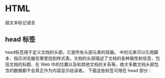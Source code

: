 # HTML

超文本标记语言

## head 标签

head标签用于定义文档的头部，它是所有头部元素的容器。<head> 中的元素可以引用脚本、指示浏览器在哪里找到样式表。文档的头部描述了文档的各种属性和信息，包括文档的标题、在 Web 中的位置以及和其他文档的关系等。绝大多数文档头部包含的数据都不会真正作为内容显示给读者。
下面这些标签可用在 head 部分：<title>、<meta>、<link>、<style>、 <script>、 <base>。

```html
<html>
	<head>
		<!--
			页面注释
			可以放入<title>、<meta>、<style>、<script>、<base>
		-->
		<!--页面标题-->
		<title>百度一下，你就知道</title>
		<!--设置页面的编码，防止乱码现象
				利用meta标签
				charset="UTF-8"
		-->
		<meta charset="utf-8">
		<!--页面刷新效果-->
		<!--<meta http-equiv="refresh" content="3;http://www.baidu.com"  />-->
		<!--页面作者-->
		<meta name = "author" content="chs;1374347231@qq.com"  />
		<!--页面描述-->
		<meta name ="description" content="陈慧珊简介" />
		<!--link 标签引入外部资源-->
		<link rel = "shortcut icon" href="https://www.baidu.com/favicon.ico" type="image/x-icon" />
		
	</head>
	<body>
	<!--
	body标签中：放入页面展示的内容	
	-->
		hello 这里是第一个html！！！
	</body>
</html><html>
	<head>
		<!--
			页面注释
			可以放入<title>、<meta>、<style>、<script>、<base>
		-->
		<!--页面标题-->
		<title>百度一下，你就知道</title>
		<!--设置页面的编码，防止乱码现象
				利用meta标签
				charset="UTF-8"
		-->
		<meta charset="utf-8">
		<!--页面刷新效果-->
		<!--<meta http-equiv="refresh" content="3;http://www.baidu.com"  />-->
		<!--页面作者-->
		<meta name = "author" content="chs;1374347231@qq.com"  />
		<!--页面描述-->
		<meta name ="description" content="陈慧珊简介" />
		<!--link 标签引入外部资源-->
		<link rel = "shortcut icon" href="https://www.baidu.com/favicon.ico" type="image/x-icon" />
	</head>
	<body>
	<!--
	body标签中：放入页面展示的内容	
	-->
		hello 这里是第一个html！！！
	</body>
</html>
```

运行效果：

<img src="https://gitee.com/TeaSea33/typora-picgo/raw/master/img/20210713192135.png" alt="image-20210713192135511" style="zoom:50%;" />

## body 标签

body 元素是定义文档的主体。body 元素包含文档的所有内容（比如文本、超链接、图像、表格和列表等等。）body是用在网页中的一种HTML标签，标签是用在网页中的一种HTML标签，表示网页的主体部分，也就是用户可以看到的内容，可以包含文本、图片、音频、视频等各种内容。

### 文本标签

<div align="center" alt="image-20210713192339192" style="zoom: 50%;">
    	<img src="https://gitee.com/TeaSea33/typora-picgo/raw/master/img/20210713192339.png" alt="image-20210713192339192"> 
</div>

实体名称

```html
<!DOCTYPE html>
<html>
	<head>
		<meta charset="UTF-8">
		<title></title>
	</head>
	<body>
		<!--
			h1-h6字号逐渐变小，每个标题独占一行，自带换行效果
			h7之后属于无效标签，但是浏览器也不会报错，而是以普通文本的形式展现
		-->
		<h1>媒体：为人父母，要不要“持证上岗”</h1>
		<h2>媒体：为人父母，要不要“持证上岗 ”</h2>
		<h3>媒体：为人父母，要不要“持证上岗”</h3>
		<!--横线标签
			width：设置宽度
					300px 固定宽度
					30% 页面宽度的百分比， 会随着页面宽度的变化而变化
			align: 设置位置 left,center,right 默认不写的话就是center居中效果
		-->
		<hr width="300px" align="center" />
		<hr width="30%" align="center" />
		<!--
			段落标签
			段落效果：段落中文字自动换行，段落和段落之间有空行
		-->
		<p>&nbsp;&nbsp;&nbsp;26日，“建议父母持合格&lt;父母证&gt;上岗&copy;”冲上微博热搜，迅速引发热议。在正在召开的全国两会上，全国政协委员许洪玲建议在社区举办家长课堂，建立“家长教育指导工作室”。针对准备入小学的家长开展相关课程教育，颁发“合格父母”上岗证随学生档案入学。5月26日，“建议父母持合格父母证上岗”冲上微博热搜，迅速引发热议。在正在召开的全国两会上，全国政协委员许洪玲建议在社区举办家长课堂，建立“家长教育指导工作室”。针对准备入小学的家长开展相关课程教育，颁发“合格父母”上岗证随学生档案入学。5月26日，“建议父母持合格父母证上岗”冲上微博热搜，迅速引发热议。在正在召开的全国两会上，全国政协委员许洪玲建议在社区举办家长课堂，建立“家长教育指导工作室”。针对准备入小学的家长开展相关课程教育，颁发“合格父母”上岗证随学生档案入学。</p>
		<p>&emsp;26日，“建议父母持合格&lt;父母证&gt;上岗&copy;”冲上微博热搜，迅速引发热议。在正在召开的全国两会上，全国政协委员许洪玲建议在社区举办家长课堂，建立“家长教育指导工作室”。针对准备入小学的家长开展相关课程教育，颁发“合格父母”上岗证随学生档案入学。5月26日，“建议父母持合格父母证上岗”冲上微博热搜，迅速引发热议。在正在召开的全国两会上，全国政协委员许洪玲建议在社区举办家长课堂，建立“家长教育指导工作室”。针对准备入小学的家长开展相关课程教育，颁发“合格父母”上岗证随学生档案入学。5月26日，“建议父母持合格父母证上岗”冲上微博热搜，迅速引发热议。在正在召开的全国两会上，全国政协委员许洪玲建议在社区举办家长课堂，建立“家长教育指导工作室”。针对准备入小学的家长开展相关课程教育，颁发“合格父母”上岗证随学生档案入学。</p>
		<p>26日，“建议父母持合格&lt;父母证&gt;上岗&copy;”冲上微博热搜，迅速引发热议。在正在召开的全国两会上，全国政协委员许洪玲建议在社区举办家长课堂，建立“家长教育指导工作室”。针对准备入小学的家长开展相关课程教育，颁发“合格父母”上岗证随学生档案入学。5月26日，“建议父母持合格父母证上岗”冲上微博热搜，迅速引发热议。在正在召开的全国两会上，全国政协委员许洪玲建议在社区举办家长课堂，建立“家长教育指导工作室”。针对准备入小学的家长开展相关课程教育，颁发“合格父母”上岗证随学生档案入学。5月26日，“建议父母持合格父母证上岗”冲上微博热搜，迅速引发热议。在正在召开的全国两会上，全国政协委员许洪玲建议在社区举办家长课堂，建立“家长教育指导工作室”。针对准备入小学的家长开展相关课程教育，颁发“合格父母”上岗证随学生档案入学。</p>
	    
	    <!--加粗倾斜下划线-->
	    <b>加粗</b>
	    <i>倾斜</i>
	    <u>下划线</u>
	    <i><u><b>加粗倾斜下划线</b></u></i>
	    <!--一箭穿心-->
	    <del>谭颖</del>
	    <!--预编译标签：在页面上显示原样效果-->
	    <pre>
	    public static void main(string[] args){
	    	stopThinkingAboutHer();
	    }
	    </pre>    
	    <!--换行-->
	    	陈慧珊要快点忘掉谭颖呀<br />好像很难
	    	
	    <!--字体标签-->
	    <font color="aqua" size= "7" face="黑体"><p> 建议你不要听情歌了</p></font>
	</body>
	
</html>


```

运行效果：

<img src="https://gitee.com/TeaSea33/typora-picgo/raw/master/img/20210713192218.png" alt="image-20210713192218310" style="zoom: 67%;" />

### 多媒体标签

```html
<!DOCTYPE html>
<html>
        <head>
                <meta charset="UTF-8">
                <title></title>
        </head>
        <body>
                <!--图片
                        src:引入图片的位置
                                引入本地资源
                                引入网络资源
                        width:设置宽度
                        height:设置高度
                        注意:一般高度和宽度只设置一个即可，另一个会按照比例自动适应
                        title:鼠标悬浮在图片上的时候的提示语，默认情况下（没有设置alt属性） 图片如果加载失败那么提示语也是title的内容
                        alt:图片加载失败的提示语
                -->
                <img src="img/ss6.jpg" width="300px" title="这是一个美女小姐姐" alt="图片加载失败"/>
                <img src="https://ss0.bdstatic.com/70cFvHSh_Q1YnxGkpoWK1HF6hhy/it/u=1833909874,761626004&fm=26&gp=0.jpg" />
                <!--音频-->
                <embed src="music/我要你.mp3"></embed>
                <br />
                <!--视频-->
                <embed src="video/周杰伦 - 说好的幸福呢.mp4" width="500px" height="500px"></embed>
                <embed src="//player.video.iqiyi.com/38913f9ed7358c0933e82a03d9b26ec1/0/0/v_19rv8qeokk.swf-albumId=9194699400-tvId=9194699400-isPurchase=0-cnId=undefined" allowFullScreen="true" quality="high" width="480" height="350" align="middle" allowScriptAccess="always" type="application/x-shockwave-flash"></embed>
        </body>
</html>

```



### 超链接标签

```html
<!DOCTYPE html>
<html>
        <head>
                <meta charset="UTF-8">
                <title></title>
        </head>
        <body>
                <!--超链接标签：作用：实现页面的跳转功能
                        href:控制跳转的目标位置
                        target:_self 在自身页面打开 （默认效果也是在自身页面打开）    _blank 在空白页面打开
                --> 
                <a href="文本标签.html">这是一个超链接01</a><!--跳转到本地资源-->
                <a href="">这是一个超链接02</a> <!--跳转到自身页面-->
                <a href="abc">这是一个超链接03</a><!--跳转的目标找不到，提示找不到资源-->
                <a href="https://www.baidu.com" target="_self">这是一个超链接04</a><!--跳转到网络资源-->
                <a href="https://www.baidu.com" target="_blank">这是一个超链接05</a><!--跳转到网络资源-->
                
                <a href="https://www.baidu.com" target="_blank"><img src="img/ss.jpg" /></a>
        </body>
</html>

```

### 列表标签

```html
<!DOCTYPE html>
<html>
        <head>
                <meta charset="UTF-8">
                <title></title>
        </head>
        <body>
                <!--无序列表:
                        type:可以设置列表前图标的样式   type="square"
                        如果想要更换图标样式，需要借助css技术： style="list-style:url(img/act.jpg) ;"
                -->
                <h1>起床以后需要做的事</h1>
                <ul type="square">
                        <li>睁眼</li>
                        <li>穿衣服</li>
                        <li>上厕所</li>
                        <li>吃早饭</li>
                        <li>洗漱</li>
                        <li>出门</li>
                </ul>
                <!--有序列表:
                        type:可以设置列表的标号：1,a,A,i,I
                        start:设置起始标号
                -->
                <h1>学习java的顺序</h1>
                <ol type="A" start="3">
                        <li>JAVASE</li>
                        <li>ORACLE</li>
                        <li>MYSQL</li>
                        <li>HTML</li>
                        <li>CSS</li>
                        <li>JS</li>
                </ol>
        </body>
</html>

```



### 表格标签

```html
<!DOCTYPE html>
<html>
        <head>
                <meta charset="UTF-8">
                <title></title>
        </head>
        <body>
                <!--表格：4行4列
                        table:表格
                        tr:行
                        td:单元格
                        th:特殊单元格：表头效果：加粗，居中
                        默认情况下表格是没有边框的，通过属性来增加表框：
                        border:设置边框大小
                        cellspacing：设置单元格和边框之间的空隙
                        align="center"  设置居中
                        background 设置背景图片 background="img/ss.jpg"
                        bgcolor :设置背景颜色
                        rowspan:行合并
                        colspan：列合并
                -->
                <table border="1px" cellspacing="0px" width="400px" height="300px" bgcolor="darkseagreen" >
                        <tr bgcolor="bisque">
                                <th>学号</th>
                                <th>姓名</th>
                                <th>年纪</th>
                                <th>成绩</th>
                        </tr>
                        <tr>
                                <td align="center">1001</td>
                                <td>丽丽</td>
                                <td>19</td>
                                <td rowspan="3">90.5</td>
                        </tr>
                        <tr>
                                <td colspan="2" align="center">2006</td>
                                <td>30</td>
                        </tr>
                        <tr>
                                <td>3007</td>
                                <td>小明</td>
                                <td>18</td>
                        </tr>
                </table>
        </body>
</html>

```

结果：

<img src="https://gitee.com/TeaSea33/typora-picgo/raw/master/img/20210713191848.png" alt="image-20210713191835355" style="zoom: 67%;" />



## 框架

### 内嵌框架

内嵌框架是用于在网页中嵌入一个网页并让它在网页中显示.
添加内嵌框架的语法:

```html
<iframe src=" URL "></iframe> 
<!--URL --- 指定独立网页的路径-->
```

#### 实例一：展示商品

* 首页

  ```html
  <!DOCTYPE html>
  <html>
  	<head>
  		<meta charset="UTF-8">
  		<title>首页</title>
  	</head>
  	<body>
  		<iframe src="音乐导航.html" height="700px" width="30%"></iframe>
  		<iframe src="展示页面.html" name ="iframe_my" height="700px" width="67%"  src="img/肆无忌惮.png"></iframe>
  	</body>
  </html>
  
  ```

* 目录页

  ```html
  <!DOCTYPE html>
  <html>
      <head>
          <meta charset="UTF-8">
          <title>音乐导航</title>
      </head>
      <body>
          <ul>
              <li>
                  <a href="img/肆无忌惮.png" target="iframe_my">肆无忌惮 ---薛之谦</a>
              </li>
              <li>
                  <a href="img/梦伴.png" target="iframe_my">梦伴 ---李悦君</a>
              </li>
              <li>
                  <a href="img/stay.png" target="iframe_my">stay ---The kid LAROL/Justin Bieber</a>
              </li>
              <li>
                  <a href="img/Blue&Grey.png" target="iframe_my">Blue&Grey ---BTS</a>
              </li>			
          </ul>
      </body>
  </html>
  
  
  ```

  

* 展示页

  ```html
  <!DOCTYPE html>
  <html>
      <head>
          <meta charset="UTF-8">
          <title></title>
      </head>
      <body>
          这是展示列表
      </body>
  </html>
  
  ```

  效果：

  <img src="https://gitee.com/TeaSea33/typora-picgo/raw/master/img/20210713203134.png" alt="image-20210713203134473" style="zoom: 33%;" />

#### 实例二：邮箱

##### 登录首页

```html
<!DOCTYPE html>
<html>
	<head>
		<meta charset="utf-8" />
		<title></title>
	</head>
	<body>
		<font color="cornflowerblue" size= "3" face="黑体" >
			<p align="center">
				用户名<input type="text" /><br />
				密&emsp;码<input type="password" /><br />
				<a href="邮箱首页.html">登录</a>
			</p>
		</font>
	</body>
</html>

```

效果：

<img src="https://gitee.com/TeaSea33/typora-picgo/raw/master/img/20210713211204.png" alt="image-20210713211204526" style="zoom:50%;" />

##### 邮箱页

```html
<!DOCTYPE html>
<html>
    <head>
        <meta charset="UTF-8">
        <title></title>
    </head>
    <body>
        <!--邮箱上侧的页面-->
        <iframe src="邮箱上侧.html" width="100%" height="100px" align="middle"></iframe>
        <!--邮箱左侧页面-->
        <iframe src="邮箱左侧.html" width="20%" height="500px" align="left"></iframe>
        <!--邮箱右侧页面-->
        <iframe src="邮箱右侧.html" name="if1" width="78%" height="500px" align="right"></iframe>
    </body>
</html>

```



上侧

```html
<!DOCTYPE html>
<html>
    <head>
        <meta charset="UTF-8">
        <title></title>
    </head>
    <body>
        <font color="blueviolet" face="黑体">
            <h1>
                欢迎来到TeaSea33的邮箱！！！
            </h1>
        </font>
    </body>
</html>

```

左侧

```html
<!DOCTYPE html>
<html>
    <head>
        <meta charset="UTF-8">
        <title></title>
    </head>
    <body>
        <font color="cornflowerblue" size= "5" face="黑体">
            <ul>
                <li>
                    <a href="img/写信.png" target="if1">
                        写信
                    </a>
                </li>
                <li>
                    <a href="img/收信箱.png" target="if1">
                        收信箱
                    </a>
                </li>
                <li>
                    <a href="img/垃圾箱.png" target="if1">
                        垃圾箱
                    </a>
                </li>
            </ul>
        </font>
    </body>
</html>

```

右侧

```html
<!DOCTYPE html>
<html>
    <head>
        <meta charset="UTF-8">
        <title></title>
    </head>
    <body>
        展示页面
    </body>
</html>
```

效果

<img src="https://gitee.com/TeaSea33/typora-picgo/raw/master/img/20210713211612.png" alt="image-20210713211612138" style="zoom: 25%;" />



### 框架集合

```html
<!DOCTYPE html>
<html>
    <head>
        <meta charset="UTF-8">
        <title></title>
    </head>
    <!--框架集合：和body是并列的概念，不要将框架集合放入body中-->
    <frameset rows="20%,*,30%">
        <frame />
        <frameset cols="30%,40%,*">
            <frame />
            <frame src="index.html"/>
            <frame />
        </frameset>
        <frameset cols="50%,*">
            <frame />
            <frame />
        </frameset>
    </frameset>
</html>

```

将上面的页面改为

```html
<!DOCTYPE html>
<html>
    <head>
        <meta charset="UTF-8">
        <title></title>
    </head>
    <frameset rows="20%,*">
        <frame src="邮箱上侧.html" width="100%" height="100px" align="middle"/>
        <frameset cols="30%,*">
            <frame src="邮箱左侧.html" width="20%" height="500px" align="left"/>
            <frame src="邮箱右侧.html" name="if1" width="78%" height="500px" align="right"/>
        </frameset>
    </frameset>
</html>

```

## Form表单

​		表单在 Web 网页中用来给访问者填写信息，从而能采集客户端信息，使网页具有交互的功能。一般是将表单设计在一个Html 文档中，当用户填写完信息后做**提交(submit)**操作，于是表单的内容就从客户端的浏览器传送到服务器上，经过服务器上程序处理后，再将用户所需信息传送回客户端的浏览器上，这样网页就具有了交互性。这里我们只讲怎样使用Html 标志来设计表单。
​		所有的用户输入内容的地方都用表单来写，如登录注册、搜索框。
​		一个表单一般应该包含用户填写信息的输入框,提交按钮等，这些输入框,按钮叫做控件,表单很像容器,它能够容纳各种各样的控件。

```html
<form action＝"url" method=get|post name="myform" ></form>
-name：表单提交时的名称
-action：提交到的地址
-method：提交方式，有get和post两种，默认为get
```

```html
<!DOCTYPE html>
<html>
	<head>
		<meta charset="UTF-8">
		<title></title>
	</head>
	<body>
		<!--定义form表单
			【1】action属性
			地址栏信息：
			http://127.0.0.1:8020/Form表单/aaa?username=admin&pwd=chcsiu
			？之前是提交的资源的目的地址
				http:信息交互遵照http协议
				127.0.0.1:代表本机的IP地址
				8020:端口号---HBuilder内置服务器的端口号
				Form表单:指的是你项目的名字
				PS:浏览器的地址栏不支持中文，都会转为编码传送，如果在地址栏看到中文，只是当前浏览器给的一个友好展示
			？之后是提交的具体数据
				username=admin&pwd=chcsiu
				我们写的文本框和密码框都要加入一个属性：name
				然后name属性和具体录入的信息会拼成一个键值对的形式
				多个键值对之间，用&符号进行拼接
				PS:只有form表单中的内容才会被收集并提交
			【2】 method属性 （默认情况下值为get）
			get 提交的数据可见 不安全 提交数据长度有限制 效率高
			post 提交的数据不可见 安全 提交的数据 效率低
		-->
		<form action="aaa" method="post">
			用户名 ：<input type="text" name="username"/><br />
			密码：<input type="password" name="pwd" /><br />
			<!--提交按钮-->
			<input type="submit" />
		</form>
		用户名2：<input  type="text" />
	</body>
</html>

```

效果：

<img src="https://gitee.com/TeaSea33/typora-picgo/raw/master/img/20210714093952.png" alt="image-20210714093951886" style="zoom:33%;" /> 

#### 实例：模仿百度搜索

```html
<!DOCTYPE html>
<html>
    <head>
        <meta charset="UTF-8">
        <title>百度一下你就知道</title>
        <link rel="icon" sizes="any" mask href="//www.baidu.com/img/baidu_85beaf5496f291521eb75ba38eacbd87.svg">
    </head>
    <body>
        <!--百度的连接
		https://www.baidu.com/s	(找到action)
		?
		...&wd=java&... (找到文本框名)
		-->
        <form action="https://www.baidu.com/s" method="get">
            <!--文本框-->
            <input type="text" name="wd" />
            <!--提交按钮-->
            <input type="submit" value="百度一下" />
        </form>
    </body>
</html>

```

### 表单元素

#### 1. 文本框

```html
<!--文本框
	input标签使用很广泛，通过type属性的不同性，来表现不通过的形态，表单元素必须有一个属性：name有了name才可以提交书数据，才可以采集数据，然后提交的时候以键值对的形式拼到一起。
value:就是文本框中的具体内容;键值对：name=value的形式
placeholder--默认提示语
readonly--只读：无法更改
写法：readonly="true"；readonly；readonly="readonly"
disabled--禁用：不能提交
-->
<input type="text" name="uname" placeholder="请输入身份证信息"/><br />
<input type="text" name="uname" value="123" readonly="true"><br />
<input type="text" name="uname" value="123" readonly/><br />
```

效果：

<img src="https://gitee.com/TeaSea33/typora-picgo/raw/master/img/20210714194452.png" style="zoom: 50%;" />

#### 2. 密码框

```html
<!--密码框-->
<input type="password" name="pwd" /><br />
```

效果：

<img src="https://gitee.com/TeaSea33/typora-picgo/raw/master/img/20210714194418.png" alt="image-20210714194418873" style="zoom:50%;" />

#### 3. 按钮

##### 普通按钮

```html
<!--普通按钮：没有什么效果就是可以点击，js可以加入事件-->
<input type="button" value="普通" />
```

效果：

<img src="https://gitee.com/TeaSea33/typora-picgo/raw/master/img/20210714195057.png" alt="image-20210714195057422" style="zoom:50%;" />

##### 单选按钮

```html
<!--单选按钮
注意：一组当选按钮，必须通过name属性来控制，让它们在一个分组中，然后在一个分组里只能选择一个
正常状态下，提交数据为:gender=on,后台不能区分你提交的数据
-->
性别：
<input type="radio" name="gender" value="1" checked/>男
<input type="radio" name="gender" value="2"/>女<br />
```

效果：

<img src="https://gitee.com/TeaSea33/typora-picgo/raw/master/img/20210714194743.png" alt="image-20210714194743474" style="zoom:50%;" />

##### 多选按钮

```html
<!--多选按钮
必须通过name属性来控制，让它们在一个分组中，然后在一个分组里可以选择多个
不同的选项的value值要控制为不同，这样后台接收就可以区分了
多个选项提交的时候，键值对用&符号进行拼接：例如下：
favlan=1&favlan=3
-->
<input type="checkbox" name="favlan" value="1"/>java
<input type="checkbox" name="favlan" value="2"/>python
<input type="checkbox" name="favlan" value=""/>php
<input type="checkbox" name="favlan"value=""/>c#
```

效果：

<img src="https://gitee.com/TeaSea33/typora-picgo/raw/master/img/20210714202438.png" alt="image-20210714202438190" style="zoom:50%;" />

##### 图片按钮

```html
<!--特殊按钮：图片按钮 点击是可以提交的-->
<input type="image" src="img/1.jpg" width="100px" />
```

##### 重置按钮

```html
<!--特殊按钮：重置按钮：将页面恢复到初始状态-->
<input type="reset" />
```

##### 提交按钮

```html
<!--特殊按钮：提交按钮：具备提交功能-->
<input type="submit" />
```

#### 4.下拉列表

select

```html
<!--下拉列表
	selected 默认选中
	multiple 多选
-->
你喜欢的城市
<select name="city" multiple="multiple">
    <option value="0">---请选择---</option>
    <option value="1">成都市</option>
    <option value="2" selected="selected">北京市</option> 
    <option value="3">重庆市</option>
    <option value="4">广州市</option>
</select>
```

效果：

<img src="https://gitee.com/TeaSea33/typora-picgo/raw/master/img/20210714211104.png" alt="image-20210714211104496" style="zoom:50%;" />

#### 5.多行文本框

```html
<!--多行文本框
利用css样式来控制大小不可变：style="resize: none;"
-->
自我介绍：
<textarea style="resize: none;" rows="10" cols="30">请在这里填写信息。。</textarea>
<br />
```

效果：

<img src="https://gitee.com/TeaSea33/typora-picgo/raw/master/img/20210714195641.png" alt="image-20210714195641589" style="zoom: 50%;" />

#### 6.文件

```html
<!--文件-->
<input type="file" name="文件" /><br />
```

效果：

<img src="https://gitee.com/TeaSea33/typora-picgo/raw/master/img/20210714211148.png" alt="image-20210714211148820" style="zoom: 33%;" />

<img src="https://gitee.com/TeaSea33/typora-picgo/raw/master/img/20210714211226.png" alt="image-20210714211226032" style="zoom: 67%;" />

#### 7.隐藏域

```html
<!--隐藏域-->
<input type="hidden " name="uname" value="12324" />
```

效果：

<img src="https://gitee.com/TeaSea33/typora-picgo/raw/master/img/20210714202249.png" alt="image-20210714202249659" style="zoom:50%;" />

#### 8.label标签

```html
<!--label标签
一般会在想要获得焦点的标签上加入一个id属性，然后label中的for属性跟id配合使用。
点击用户名 光标就会到用户名对应的文本框里面
-->
<label for="uname">用户名：</label><input type="text" name="uername" id="uname"/>            
```

### HTML5新增

#### 增加校验

```html
html5的类型可以增加校验
<!--email-->
<input type="email" name="email" />
<!--url-->
<input type="url" />
<!--color-->
<input type="color" />
<!--number:
min:最小值
max:最大值
step:步长
value:默认值：一定在步长的范围中，否则不能提交
-->
<input type="number" min="1" max="10" step="3" value="4"/>
<!--range-->
1<input type="range" min="1" max="10" name="range" step="3"/>10
<!--date-->
<input type="date" />
<!--month-->
<input type="month" />
<!--week-->
<input type="week" />
```

#### 新增属性

```html
<!--
HTML5新增属性：
multiple：多选
placehoder:默认提示
autofocus:自动获取焦点
required:必填项
-->
<input type="text" multiple="multiple"/>
<input type="text" placeholder="11111" />
<input type="text" autofocus:"autofocus" />
<input type="text" required="required" />
<!--提交按钮-->
<input type="submit" />
```



# CSS

**cascading style sheets** 

## 样式

 **行内样式（优先级最高）、内部样式、外部样式(最常用的)**

```html
<!DOCTYPE html>
<html>
    <head>
        <meta charset="UTF-8">
        <title></title>
        <!--
        【书写方式2:内部样式】
        -->
        <style type="text/css">
            h1{
                color: pink;
                font-family: "宋体";
            }
        </style>
        <!--
        【书写方式3:外部样式】
        -->
        <link rel="stylesheet" type="text/css" href="css/样式.css" />
    </head>
    <body>
        <!--
        【书写方式1：行内样式】
        -->
        <h1 style="color: deeppink;font-family: '宋体';">This is a h1 title</h1>
    </body>
</html>
```



<img src="https://gitee.com/TeaSea33/typora-picgo/raw/master/img/20210715095520.png" alt="image-20210715095520870" style="zoom:50%;" />

## 选择器

### 1.基本选择器

```html
<!DOCTYPE html>
<html>
    <head>
        <meta charset="UTF-8">
        <title></title>
        <style>
            /*
            * [1]基本选择器：元素选择器
            */
            h1{
                color: red;
                font-family: "楷体";
            }
            i{
                color: blue;
                font-family: "黑体";
            }
            /*
            * [2]基本选择器：类选择器
            */
            .mycls{
                color: green;
                font-family: "宋体";
            }
            /*
            * [3]基本选择器：唯一选择器
            */
            #myid{
                color: yellow;
                font-family: "微软雅黑";
            }
        </style>
    </head>
    <body>
        <h1>我是<i>一个</i>标题</h1>
        <h1>我是一个标题</h1>
        <h1 class="mycls">我是一个标题</h1>
        <h1>我是一个标题</h1>
        <h2 class="mycls">我是h2标题</h2>
        <h2>我是h2标题</h2>
        <h2 id="myid">我是h2标题</h2>
    </body>
</html>
```

效果



### 2.关系选择器

#### div和span标签

- div属于块级元素--》换行
- span属于行内元素--》没有换行效果：里面的内容占多大，span包裹的区域就多大

```html
<!DOCTYPE html>
<html>
    <head>
        <meta charset="UTF-8">
        <title></title>
        <style type="text/css">
            /*
            我们可以通俗的理解，把div理解为一个“塑料袋”
            div属于块级元素--》换行
            span属于行内元素--》没有换行效果
            span:里面的内容占多大，span包裹的区域就多大*/
            div{
                border: 1px red solid;
            }
            span{
                border: 1px greenyellow solid; 
            }
        </style>
    </head>
    <body>
        <div>马士兵马士兵<br />马士兵马士兵</div>
        <div>马士兵</div>
        <span>马士兵马士兵</span>
        <span>马士兵</span>
        <span>马士兵</span>
    </body>
</html>
```

效果：

<img src="https://gitee.com/TeaSea33/typora-picgo/raw/master/img/20210715160452.png" alt="image-20210715160452173" style="zoom: 33%;" />

#### 选择器

```html
<!DOCTYPE html>
<html>
    <head>
        <meta charset="UTF-8">
        <title></title>
        <style type="text/css">
            /*关系选择器:
            * 后代选择器：只要是这个元素的后代，样式都会发生变化
            * div下面的所有h1标签样式都会改变
            */
            /*div h1{
            color: red;
            }*/
            /*关系选择器：子代选择器
            只改变子标签的样式*/
            div>h1{
                color: royalblue;
            }
            span>h1{
                color: yellow;
            }
        </style>
    </head>
    <body>
        <div>
            <h1>这是标题</h1>
            <h1>这是标题</h1>
            <h1>这是标题</h1>
            <h1>这是标题</h1>
            <h1>这是标题</h1>
            <span>
                <h1>这是标题</h1>
                <h1>这是标题</h1>
                <h1>这是标题</h1>
                <h1>这是标题</h1>
                <h1>这是标题</h1>
            </span>
        </div>

    </body>
</html>

```

效果：

<img src="https://gitee.com/TeaSea33/typora-picgo/raw/master/img/20210715160407.png" alt="image-20210715160407509" style="zoom: 33%;" />

### 3.属性选择器

```html
<!DOCTYPE html>
<html>
    <head>
        <meta charset="UTF-8">
        <title></title>
        <style type="text/css">
            /*属性选择器*/
            input[type="password"]{
                background-color: red;
            }
            input[type="text"][value="zhaoss1"]{
                background-color: yellow;
            }
        </style>
    </head>
    <body>
        <form>
            用户名：<input type="text" value="zhaoss1" />
            用户名2：<input type="text" value="zhaoss2" />
            密码：<input type="password" value="123123" />
            <input type="submit" value="登录" />
        </form>
    </body>
</html>

```



### 4.伪类选择器

```html
<!DOCTYPE html>
<html>
    <head>
        <meta charset="UTF-8">
        <title></title>
        <style type="text/css">
            .mycls:hover{
                color: red;
            }
        </style>
    </head>
    <body>
        <h1 class="mycls">我是标题</h1>
    </body>
</html>

```

一般伪类选择器都应用在超链接上

```html
<!DOCTYPE html>
<html>
    <head>
        <meta charset="UTF-8">
        <title></title>
        <style type="text/css">
            /*设置静止状态*/
            a:link{
                color: yellow;
            }
            /*设置鼠标悬浮状态*/
            a:hover{
                color: red;
            }
            /*设置触发状态*/
            a:active{
                color: blue;
            }
            /*设置完成状态*/
            a:visited{
                color: green;
            }
        </style>
    </head>
    <body>
        <a href="index.html">超链接</a>
    </body>
</html>

```

#### 例子：百度导航条

```html
<!DOCTYPE html>
<html>
    <head>
        <meta charset="UTF-8">
        <title></title>
        <style type="text/css">
            ul{
                list-style-type: none;/*将无序列表前面的图标取消*/
            }
            li{
                float:left;/*向左浮动*/
                margin-left: 20px;/*设置间隔20px*/
            }
            a{
                text-decoration: none;/*去掉下划线*/
                font-size: 13px;/*字号*/
                color: black;/*字体颜色*/
            }
            a:hover{
                color: #0000FF;
            }
            div{
                /*定位：*/
                position: absolute;/*绝对定位*/
                right:200px;
            }
        </style>
    </head>
    <body>
        <div>
            <ul>
                <li>
                    <a href="aaaa">新闻</a>
                </li>
                <li>
                    <a href="aaaa">hao123</a>
                </li>
                <li>
                    <a href="aaaa">地图</a>
                </li>
                <li>
                    <a href="aaaa">视频</a>
                </li>
            </ul>
        </div>
    </body>
</html>
```

效果：

<img src="https://gitee.com/TeaSea33/typora-picgo/raw/master/img/20210715174100.png" alt="image-20210715174100021" style="zoom:50%;" />

<img src="https://gitee.com/TeaSea33/typora-picgo/raw/master/img/20210715174209.png" alt="image-20210715174209462" style="zoom:50%;" />


